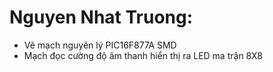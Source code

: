 # Nguyen Nhat Truong:
- Vẽ mạch nguyên lý PIC16F877A SMD
- Mạch đọc cường độ âm thanh hiển thị ra LED ma trận 8X8
